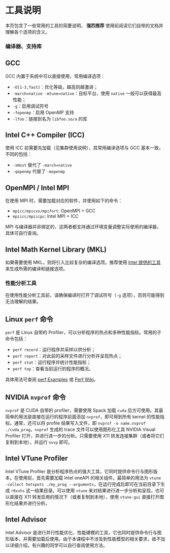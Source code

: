 # 工具说明

本页包含了一些常用的工具的简要说明， **强烈推荐** 使用前阅读它们自带的文档并理解各个选项的含义。

### 编译器、支持库

## GCC

GCC 内置于系统中可以直接使用，常用编译选项：

* `-O[1-3,fast]`：优化等级，越高则越激进；
* `-march=native -mtune=native`：目标平台，使用 `native` 一般可以获得最高性能；
* `-g`：启用调试符号
* `-fopenmp`：启用 OpenMP 支持
* `-lfoo`：链接到名为 `libfoo.so/a` 的库

## Intel C++ Compiler (ICC)

使用 ICC 前需要先加载（见集群使用说明），其常用编译选项与 GCC 基本一致，不同的包括：

* `-xHost` 替代了 `-march=native`
* `-qopenmp` 代替了 `-mopenmp`

## OpenMPI / Intel MPI

在使用 MPI 时，需要加载对应的软件，并使用如下的命令：

* `mpicc/mpicxx/mpifort`: OpenMPI + GCC
* `mpiicc/mpiicpc`: Intel MPI + ICC

MPI 与编译器并非绑定的，这两者都支持通过环境变量调整实际使用的编译器，具体可自行查询。

## Intel Math Kernel Library (MKL)

如果需要使用 MKL，则将引入比较复杂的编译选项。推荐使用 [Intel 提供的工具](https://software.intel.com/sites/products/mkl/mkl_link_line_advisor.htm) 来生成所需的编译和链接选项。


### 性能分析工具

在使用性能分析工具前，请确保编译时打开了调试符号（`-g` 选项），否则可能得到无法理解的结果。

## Linux `perf` 命令

`perf` 是 Linux 自带的 Profiler，可以分析程序的热点和多种性能指标。常用的子命令包括：

* `perf record`：运行程序并采样以供分析；
* `perf report`：对此前的采样文件进行分析并呈现热点；
* `perf stat`：运行程序并统计性能指标；
* `perf top`：查看当前运行的程序的概况。

具体用法可查阅 [perf Examples](http://www.brendangregg.com/perf.html) 或 [Perf Wiki](https://perf.wiki.kernel.org/index.php/Main_Page)。

## NVIDIA `nvprof` 命令

`nvprof` 是 CUDA 自带的 profiler，需要使用 Spack 加载 `cuda` 后方可使用。其最简单的用法是直接在运行的程序前面添加 `nvprof`，即可得到所有 kernel 的性能指标。通常，还可以将 profile 结果写入文件，即 `nvprof -o name.nvprof ./cuda_prog`。`nvprof` 生成的 trace 文件可以使用图形化工具 NVIDIA Visual Profiler 打开，并进行进一步的分析。只需要使用 X11 转发连接集群（或者将它们复制到本地），并运行 `nvvp` 即可。

## Intel VTune Profiler

Intel VTune Profiler 是分析程序热点的强大工具，它同时提供命令行与图形版本。在使用前，首先需要加载 Intel oneAPI 的相关组件。最简单的用法为 `vtune -collect hotspots ./my_prog --arguments`，在运行完成后即可在当前目录下生成 `r0xxhs` 这一结果目录。可以使用 `vtune` 来对结果进行进一步分析和呈现，也可以直接在 X11 转发启用的情况下（或者复制到本地），使用 `vtune-gui` 直接打开图形化结果并进行分析。

## Intel Advisor

Intel Advisor 是进行并行性能优化、性能建模的工具，它也同时提供命令行与图形版本，并需要加载后使用。由于本课程中不涉及到性能模型的相关要求，故不加以详细介绍。有兴趣的同学可以自行查阅使用方法。
